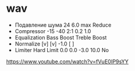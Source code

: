 # wav

- Подавление шума
  24
  6.0
  max
  Reduce
- Compressor
  -15
  -40
  2:1
  0.2
  1.0
- Equalization
  Bass Boost
  Treble Boost
- Normalize
  [v]
  [v] -1.0
  [ ]
- Limiter
  Hard Limit
  0.0
  0.0
  -3.0
  10.0
  No

https://www.youtube.com/watch?v=fVuE0IP9sYY
